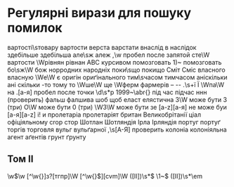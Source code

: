 # Регулярні вирази для пошуку помилок

вартості\sтовару    вартости
верста  варстати
внаслід в наслідок
здебільше   здебільша
але\sж  алеж
,\w пробел после запятой
сте\W   вартости
\Wрівнян    рівнан
АВС курсивом помозговать
1)~         помозговать
бо\sж\W     бож
норродних   народніх
поки\sщо    покищо
Сміт        Сміс
власного    власную
\Wе\W       є
оригін      ориґінального
тим\sчасом  тимчасом
аніскільки  ані скільки
-то         тому то
\Wше\W      ще
\Wферм      фармерів
–           --
\.\s+ї      Ї
\Wпа\W      на
\.[а-я]     пробел после точки
\d\s*p      1999~\abr{}
під час     підчас
ннн         (проверить)
фальш       фалшива
шоб         щоб
еласт       елястична
З\W         може бути 3 (три)
О\W         може бути 0 (три)
\W3\W       може бути зе
[a-z][а-я]  не може буи
[а-я][a-z]
і!          и
пролетаріа  пролетаріят
британ      Великобрітанії
ціал        офіціяльному
crop        стор
Шотлан      Шотляндія
Ірла        Ірляндія
португ      портуґ
торгів		торговля
вульг 		вульґарної
,\s[А-Я]	проверить
колоніа		колоніяльна
агент		аґентів
грунт		ґрунту

## Том ІІ

\w\$\w
[^\w{}]з?[тгпр]\W
[^\w{}$][cvm]\W
([IІ])\s*\$  \1~\$
([IІ])\s*\\em